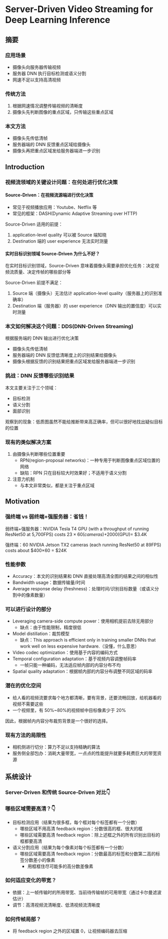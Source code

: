 # Server-Driven Video Streaming for Deep Learning Inference

## 摘要

### 应用场景

- 摄像头向服务器传输视频
- 服务器 DNN 执行目标检测或语义分割
- 网速不足以支持高清视频

### 传统方法

1. 根据网速情况调整传输视频的清晰度
2. 摄像头先判断图像的重点区域，只传输这些重点区域

### 本文方法

- 摄像头先传低清帧
- 服务器端的 DNN 反馈重点区域给摄像头
- 摄像头再把重点区域发给服务器端进一步识别

## Introduction

### 视频流领域的关键设计问题：在何处进行优化决策

#### Source-Driven：在视频流源端进行优化决策

- 常见于视频播放应用：Youtube、Netflix 等
- 常见的框架：DASH(Dynamic Adaptive Streaming over HTTP)

Source-Driven 适用的前提：
1. application-level quality 可以被 Source 端知晓
2. Destination 端的 user experience 无法实时测量

#### 实时目标识别领域 Source-Driven 为什么不好？
  
在实时目标识别领域，Source-Driven 意味着摄像头需要承担优化任务：决定视频流质量、决定传帧的哪些部分等

Source-Driven 前提不满足：
1. Source 端（摄像头）无法估计 application-level quality（服务器上的识别准确率）
2. Destination 端（服务器）的 user experience（DNN 输出的置信度）可以实时测量

### 本文如何解决这个问题：DDS(DNN-Driven Streaming)

根据服务端的 DNN 输出进行优化决策

- 摄像头先传低清帧
- 服务器端的 DNN 反馈低清晰度上的识别结果给摄像头
- 摄像头根据反馈的识别结果把重点区域发给服务器端进一步识别

### 挑战：DNN 反馈哪些识别结果

本文主要关注于三个领域：
- 目标检测
- 语义分割
- 面部识别

观察到的现象：低质图虽然不能给推断带来高正确率，但可以很好地找出疑似目标的位置

### 现有的类似解决方案

1. 由摄像头判断哪些位置重要
   - RPN(region-proposal networks)：一种专用于判断图像重点区域位置的网络
   - 缺陷：RPN 只在目标较大时效果好；不适用于语义分割
2. 注意力机制
   - 与本文非常类似，都是关注于重点区域

## Motivation

### 强终端 vs 弱终端+强服务器：省钱！

弱终端+强服务器：NVIDIA Tesla T4 GPU (with a throughput of running ResNet50 at 5,700FPS) costs $23 × 60(cameras)+$2000(GPU)= $3.4K

强终端：60 NVIDIA Jetson TX2 cameras (each running ResNet50 at 89FPS)
costs about $400×60 = $24K

### 性能参数

- Accuracy：本文的识别结果和 DNN 直接处理高清全图的结果之间的相似性
- Bandwidth usage：数据传输量/时间
- Average response delay (freshness)：处理时间/识别目标数量（或语义分割中的像素数量）

### 可以进行设计的部分

- Leveraging camera-side compute power：使用相机提前去除无用部分
  - 缺点：由于性能限制，精度很低
- Model distillation：裁剪模型
  - 缺点：This approach is efficient only in training smaller DNNs that work well on less expensive hardware.（没懂，什么意思）
- Video codec optimization：使用基于内容的编码方式
- Temporal configuration adaptation：基于视频内容调整帧码率
  - 一帧只能一种编码，无法适应帧内部的内容分布不均
- Spatial quality adaptation：根据帧内部的内容分布调整不同区域的码率

### 潜在的优化空间

- 给人看的视频流要求每个地方都清晰，要有背景，还要流畅回放，给机器看的视频不需要这些
- 一个视频里，有 50%~80%的视频帧中目标像素少于 20%

因此，根据帧内内容分布裁剪背景是一个很好的选择。

### 现有方法的局限性

- 相机侧进行切分：算力不足以支持精确的算法
- 服务侧全部包办：消耗大量带宽，一点点的性能提升就要多耗费巨大的带宽资源

## 系统设计

### Server-Driven 和传统 Source-Driven 对比👇

### 哪些区域需要高清？👇

- 目标检测应用（结果为很多框，每个框对每个标签都有一个分数）
  - 哪些区域不用高清 feedback region：分数很高的框、很大的框
  - 哪些区域需要高清 feedback region：除上述框之外的所有识别出目标的框都要高清
- 语义分割应用（结果为每个像素对每个标签都有一个分数）
  - 哪些区域需要高清 feedback region：分数最高的标签和分数第二高的标签分数差小的像素
    - 用框框住尽可能多的高分数差像素

### 如何适应变化的带宽？

- 依据：上一帧传输时的所用带宽、当前待传输帧的可用带宽（通过卡尔曼滤波估计）
- 调节：高清视频流清晰度、低清视频流清晰度

### 如何传帧局部？

- 将 feedback region 之外的区域置 0，让视频编码器去压缩
